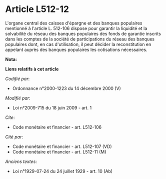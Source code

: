 # Article L512-12

L'organe central des caisses d'épargne et des banques populaires mentionné à l'article L. 512-106 dispose pour garantir la
liquidité et la solvabilité du réseau des banques populaires des fonds de garantie inscrits dans les comptes de la société de
participations du réseau des banques populaires dont, en cas d'utilisation, il peut décider la reconstitution en appelant
auprès des banques populaires les cotisations nécessaires.

**Nota:**



**Liens relatifs à cet article**

_Codifié par_:

  - Ordonnance n°2000-1223 du 14 décembre 2000 (V)

_Modifié par_:

  - Loi n°2009-715 du 18 juin 2009 - art. 1

_Cite_:

  - Code monétaire et financier - art. L512-106

_Cité par_:

  - Code monétaire et financier - art. L512-107 (VD)
  - Code monétaire et financier - art. L512-11 (M)

_Anciens textes_:

  - Loi n°1929-07-24 du 24 juillet 1929 - art. 10 (Ab)
